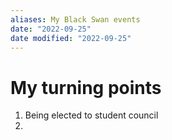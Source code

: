```yaml
---
aliases: My Black Swan events
date: "2022-09-25"
date modified: "2022-09-25"
---
```


# My turning points

1. Being elected to student council
2. 